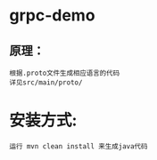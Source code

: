 # grpc-demo
## 原理：
```
根据.proto文件生成相应语言的代码
详见src/main/proto/
```
# 安装方式:
```
运行 mvn clean install 来生成java代码
```
